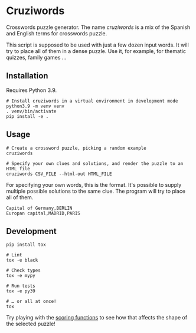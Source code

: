 # Cruziwords

Crosswords puzzle generator. The name *cruziwords* is a mix of the Spanish and English terms for crosswords puzzle.

This script is supposed to be used with just a few dozen input words. It will try to place all of them in a dense
puzzle. Use it, for example, for thematic quizzes, family games …

## Installation

Requires Python 3.9.

```shell
# Install cruziwords in a virtual environment in development mode
python3.9 -m venv venv
. venv/bin/activate
pip install -e .
```

## Usage

```shell
# Create a crossword puzzle, picking a random example
cruziwords

# Specify your own clues and solutions, and render the puzzle to an HTML file
cruziwords CSV_FILE --html-out HTML_FILE
```

For specifying your own words, this is the format. It's possible to supply multiple possible solutions to the same
clue. The program will try to place all of them.

```
Capital of Germany,BERLIN
Europan capital,MADRID,PARIS
```

## Development

```shell
pip install tox

# Lint
tox -e black

# Check types
tox -e mypy

# Run tests
tox -e py39

# … or all at once!
tox
```

Try playing with the [scoring functions](cruziwords/scoring.py) to see how that affects the shape of the selected
puzzle!